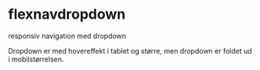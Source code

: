 # flexnavdropdown
responsiv navigation med dropdown

Dropdown er med hovereffekt i tablet og større, men dropdown er foldet ud i mobilstørrelsen.
